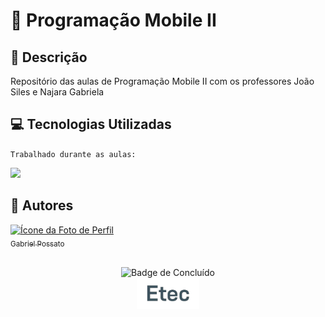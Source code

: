 # 📱 Programação Mobile II

## 📰 Descrição

Repositório das aulas de Programação Mobile II com os professores João Siles e Najara Gabriela 

## 💻 Tecnologias Utilizadas
`Trabalhado durante as aulas:`

<img src="https://cdn.jsdelivr.net/gh/devicons/devicon@latest/icons/react/react-original.svg" height = "40"/>

## 🙋 Autores
[<img loading="lazy" src="https://avatars.githubusercontent.com/u/136634888?v=4" width=80 alt = "Ícone da Foto de Perfil"> <br> <sub> Gabriel Possato </sub>](https://github.com/possatogabriel)
<br>
<br>
<p align = "center"> <img alt="Badge de Concluído" src="https://img.shields.io/badge/STATUS%20%20%20%20%20%20%20%20%20%20%20%20%20%20%20-em desenvolvimento-blue?style=for-the-badge"> <br/> <img src = "img/etec1.png" height = "50" alt = "Logo da ETEC"> </p>

